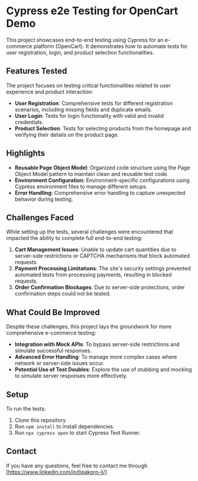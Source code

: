 # Cypress e2e Testing for OpenCart Demo

This project showcases end-to-end testing using Cypress for an e-commerce platform (OpenCart). It demonstrates how to automate tests for user registration, login, and product selection functionalities.

## Features Tested

The project focuses on testing critical functionalities related to user experience and product interaction:

- **User Registration**: Comprehensive tests for different registration scenarios, including missing fields and duplicate emails.
- **User Login**: Tests for login functionality with valid and invalid credentials.
- **Product Selection**: Tests for selecting products from the homepage and verifying their details on the product page.

## Highlights

- **Reusable Page Object Model**: Organized code structure using the Page Object Model pattern to maintain clean and reusable test code.
- **Environment Configuration**: Environment-specific configurations using Cypress environment files to manage different setups.
- **Error Handling**: Comprehensive error handling to capture unexpected behavior during testing.

## Challenges Faced

While setting up the tests, several challenges were encountered that impacted the ability to complete full end-to-end testing:

1. **Cart Management Issues**: Unable to update cart quantities due to server-side restrictions or CAPTCHA mechanisms that block automated requests.
2. **Payment Processing Limitations**: The site's security settings prevented automated tests from processing payments, resulting in blocked requests.
3. **Order Confirmation Blockages**: Due to server-side protections, order confirmation steps could not be tested.

## What Could Be Improved

Despite these challenges, this project lays the groundwork for more comprehensive e-commerce testing:

- **Integration with Mock APIs**: To bypass server-side restrictions and simulate successful responses.
- **Advanced Error Handling**: To manage more complex cases where network or server-side issues occur.
- **Potential Use of Test Doubles**: Explore the use of stubbing and mocking to simulate server responses more effectively.

## Setup
To run the tests:
1. Clone this repository.
2. Run `npm install` to install dependencies.
3. Run `npx cypress open` to start Cypress Test Runner.

## Contact
If you have any questions, feel free to contact me through [https://www.linkedin.com/in/tipakorn-lj/].
